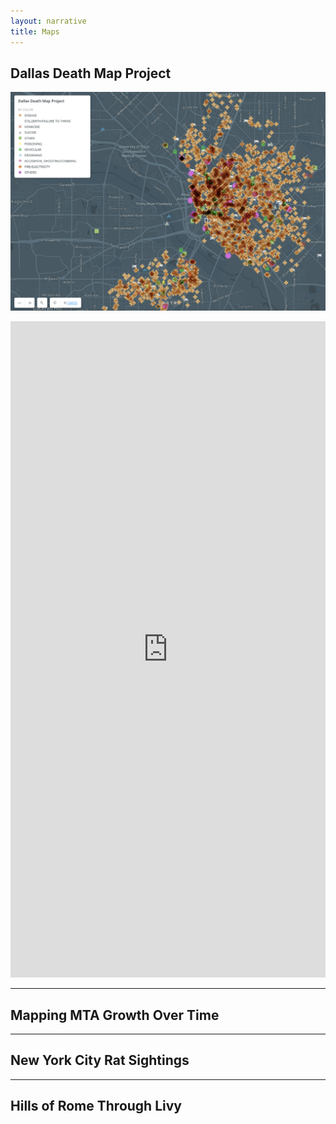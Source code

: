```yaml
---
layout: narrative
title: Maps
---
```


## Dallas Death Map Project

![The overview of the Dallas Death Map](https://github.com/isawil/isawil.github.io/blob/master/assets/ddm-2019.png)

<iframe width="100%" height="1050" frameborder="0" src="https://isawil.carto.com/builder/c4402a6d-038f-412b-a3dc-1aa6f164a651/embed" allowfullscreen webkitallowfullscreen mozallowfullscreen oallowfullscreen msallowfullscreen></iframe>

---

## Mapping MTA Growth Over Time

---

## New York City Rat Sightings

---

## Hills of Rome Through Livy
